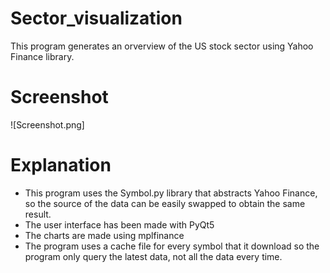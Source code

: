 # Sector_visualization
This program generates an orverview of the US stock sector using Yahoo Finance library.

# Screenshot
![Screenshot.png]

# Explanation
- This program uses the Symbol.py library that abstracts Yahoo Finance, so the source of the data can be easily swapped to obtain the same result.
- The user interface has been made with PyQt5
- The charts are made using mplfinance
- The program uses a cache file for every symbol that it download so the program only query the latest data, not all the data every time.